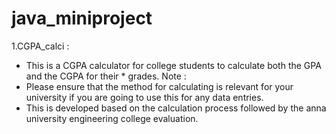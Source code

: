 # java_miniproject


1.CGPA_calci :
* This is a CGPA calculator for college students to calculate both the GPA and the CGPA for their * grades.
 Note :
 * Please ensure that the method for calculating is relevant for your university if you are going to use this for any data entries.
 * This is developed based on the calculation process followed by the  anna university engineering college evaluation.
